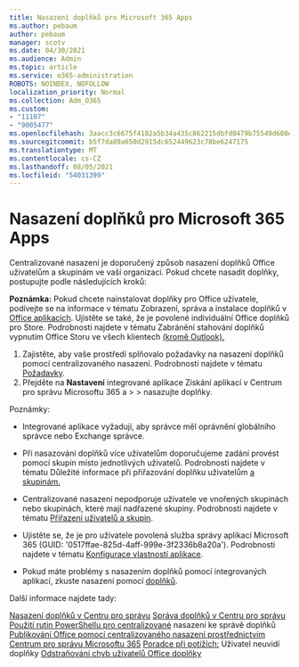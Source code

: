 ```yaml
---
title: Nasazení doplňků pro Microsoft 365 Apps
ms.author: pebaum
author: pebaum
manager: scotv
ms.date: 04/30/2021
ms.audience: Admin
ms.topic: article
ms.service: o365-administration
ROBOTS: NOINDEX, NOFOLLOW
localization_priority: Normal
ms.collection: Adm_O365
ms.custom:
- "11107"
- "9005477"
ms.openlocfilehash: 3aacc3c6675f4102a5b34a435c862215dbfd0479b75549d608ed3c91021ed3d7
ms.sourcegitcommit: b5f7da89a650d2915dc652449623c78be6247175
ms.translationtype: MT
ms.contentlocale: cs-CZ
ms.lasthandoff: 08/05/2021
ms.locfileid: "54031399"
---
```

# <a name="deploying-add-ins-for-microsoft-365-apps"></a>Nasazení doplňků pro Microsoft 365 Apps

Centralizované nasazení je doporučený způsob nasazení doplňků Office uživatelům a skupinám ve vaší organizaci. Pokud chcete nasadit doplňky, postupujte podle následujících kroků:

**Poznámka:** Pokud chcete nainstalovat doplňky pro Office uživatele, podívejte se na informace v tématu Zobrazení, správa a instalace doplňků v [Office aplikacích](https://support.microsoft.com/topic/view-manage-and-install-add-ins-in-office-programs-16278816-1948-4028-91e5-76dca5380f8d). Ujistěte se také, že je povolené individuální Office doplňků pro Store. Podrobnosti najdete v tématu Zabránění stahování doplňků vypnutím Office Storu ve všech klientech [(kromě Outlook).](https://docs.microsoft.com/microsoft-365/admin/manage/manage-addins-in-the-admin-center?view=o365-worldwide#prevent-add-in-downloads-by-turning-off-the-office-store-across-all-clients-except-outlook)

1. Zajistěte, aby vaše prostředí splňovalo požadavky na nasazení doplňků pomocí centralizovaného nasazení. Podrobnosti najdete v tématu [Požadavky](https://docs.microsoft.com/microsoft-365/admin/manage/centralized-deployment-of-add-ins?#requirements).
2. Přejděte na **Nastavení** integrované aplikace Získání aplikací v Centrum pro správu Microsoftu 365 a  >    >   nasazujte doplňky. 

Poznámky: 

- Integrované aplikace vyžadují, aby správce měl oprávnění globálního správce nebo Exchange správce.

- Při nasazování doplňků více uživatelům doporučujeme zadání provést pomocí skupin místo jednotlivých uživatelů. Podrobnosti najdete v tématu Důležité informace při přiřazování doplňku uživatelům [a skupinám.](https://docs.microsoft.com/microsoft-365/admin/manage/manage-deployment-of-add-ins?view=o365-worldwide#considerations-when-assigning-an-add-in-to-users-and-groups)

- Centralizované nasazení nepodporuje uživatele ve vnořených skupinách nebo skupinách, které mají nadřazené skupiny. Podrobnosti najdete v tématu [Přiřazení uživatelů a skupin](https://docs.microsoft.com/microsoft-365/admin/manage/centralized-deployment-of-add-ins?view=o365-worldwide#user-and-group-assignments).

- Ujistěte se, že je pro uživatele povolená služba správy aplikací Microsoft 365 (GUID: '0517ffae-825d-4aff-999e-3f2336b8a20a'). Podrobnosti najdete v tématu [Konfigurace vlastností aplikace](https://docs.microsoft.com/azure/active-directory/manage-apps/add-application-portal-configure#configure-app-properties).

- Pokud máte problémy s nasazením doplňků pomocí integrovaných aplikací, zkuste nasazení pomocí [doplňků](https://admin.microsoft.com/AdminPortal/Home?#/Settings/AddIns).

Další informace najdete tady:

[Nasazení doplňků v Centru pro správu](https://docs.microsoft.com/microsoft-365/admin/manage/manage-deployment-of-add-ins) 
 [Správa doplňků v Centru pro správu](https://docs.microsoft.com/microsoft-365/admin/manage/manage-addins-in-the-admin-center) 
 [Použití rutin PowerShellu pro centralizované](https://docs.microsoft.com/microsoft-365/enterprise/use-the-centralized-deployment-powershell-cmdlets-to-manage-add-ins) nasazení ke správě doplňků 
 [Publikování Office pomocí centralizovaného nasazení prostřednictvím Centrum pro správu Microsoftu 365](https://docs.microsoft.com/office/dev/add-ins/publish/centralized-deployment#publish-an-office-add-in-via-centralized-deployment) 
 [Poradce při potížích:](https://docs.microsoft.com/office365/troubleshoot/access-management/user-not-seeing-add-ins) Uživatel neuvidí doplňky 
 [Odstraňování chyb uživatelů Office doplňky](https://docs.microsoft.com/office/dev/add-ins/testing/testing-and-troubleshooting)